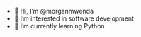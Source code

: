 - 👋 Hi, I’m @morganmwenda
- 👀 I’m interested in software development 
- 🌱 I’m currently learning Python
  

<!---
morganmwenda/morganmwenda is a ✨ special ✨ repository because its `README.md` (this file) appears on your GitHub profile.
You can click the Preview link to take a look at your changes.
--->
